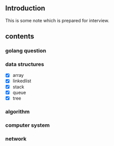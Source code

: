## Introduction  

This is some note which is prepared for interview.

## contents

### golang question

### data structures

- [x] array
- [x] linkedlist
- [x] stack
- [x] queue
- [x] tree

### algorithm

### computer system

### network



